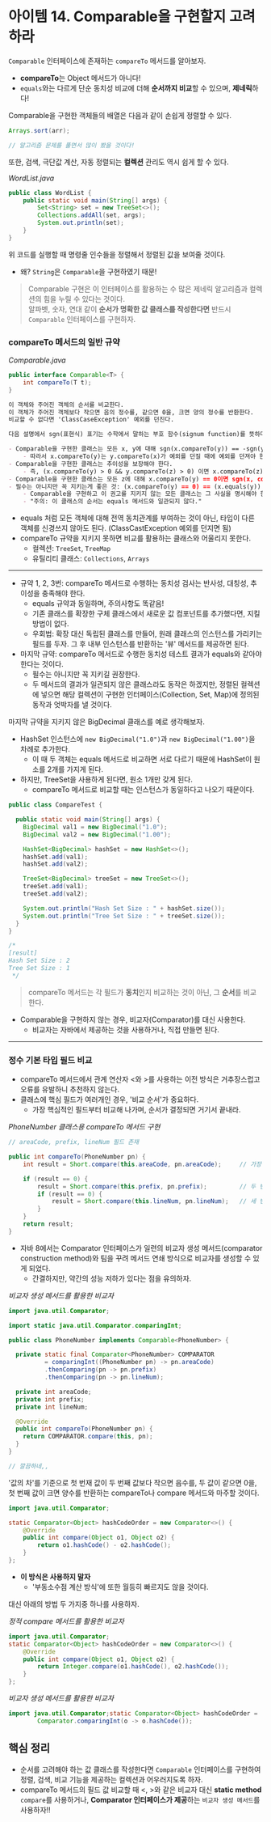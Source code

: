 # 아이템 14. Comparable을 구현할지 고려하라

`Comparable` 인터페이스에 존재하는 `compareTo` 메서드를 알아보자.

- **compareTo**는 Object 메서드가 아니다!
- `equals`와는 다르게 단순 동치성 비교에 더해 **순서까지 비교**할 수 있으며, **제네릭**하다!

Comparable을 구현한 객체들의 배열은 다음과 같이 손쉽게 정렬할 수 있다.

```java
Arrays.sort(arr);

// 알고리즘 문제를 풀면서 많이 봤을 것이다!
```

또한, 검색, 극단값 계산, 자동 정렬되는 **컬렉션** 관리도 역시 쉽게 할 수 있다.

_WordList.java_

```java
public class WordList {
    public static void main(String[] args) {
        Set<String> set = new TreeSet<>();
        Collections.addAll(set, args);
        System.out.println(set);
    }
}
```

위 코드를 실행할 때 명령줄 인수들을 정렬해서 정렬된 값을 보여줄 것이다.

- 왜? `String`은 `Comparable`을 구현하였기 때문!

> Comparable 구현은 이 인터페이스를 활용하는 수 많은 제네릭 알고리즘과 컬렉션의 힘을 누릴 수 있다는 것이다.  
> 알파벳, 숫자, 연대 같이 **순서가 명확한 값 클래스를 작성한다면** 반드시 `Comparable` 인터페이스를 구현하자.

### compareTo 메서드의 일반 규약

_Comparable.java_

```java
public interface Comparable<T> {
    int compareTo(T t);
}
```

```markdown
이 객체와 주어진 객체의 순서를 비교한다.
이 객체가 주어진 객체보다 작으면 음의 정수를, 같으면 0을, 크면 양의 정수를 반환한다.
비교할 수 없다면 'ClassCaseException' 예외를 던진다.

다음 설명에서 sgn(표현식) 표기는 수학에서 말하는 부호 함수(signum function)를 뜻하며, 표현식의 값이 음수, 0, 양수일 때 -1, 0, 1을 반환하도록 정의했다.

- Comparable을 구현한 클래스는 모든 x, y에 대해 sgn(x.compareTo(y)) == -sgn(y.compareTo(x))여야 한다.
    - 따라서 x.compareTo(y)는 y.compareTo(x)가 예외를 던질 때에 예외를 던져야 한다.
- Comparable을 구현한 클래스는 추이성을 보장해야 한다.
    - 즉, (x.compareTo(y) > 0 && y.compareTo(z) > 0) 이면 x.compareTo(z) > 0 이다.
- Comparable을 구현한 클래스는 모든 z에 대해 x.compareTo(y) == 0이면 sgn(x, compareTo(z)) == sgn(y.compareTo(z)) 다.
- 필수는 아니지만 꼭 지키는게 좋은 것: (x.compareTo(y) == 0) == (x.equals(y))
    - Comparable을 구현하고 이 권고를 지키지 않는 모든 클래스는 그 사실을 명시해야 한다.
    - "주의: 이 클래스의 순서는 equals 메서드와 일관되지 않다."  
```

- equals 처럼 모든 객체에 대해 전역 동치관계를 부여하는 것이 아닌, 타입이 다른 객체를 신경쓰지 않아도 된다. (ClassCastException 예외를 던지면 됨)
- compareTo 규약을 지키지 못하면 비교를 활용하는 클래스와 어울리지 못한다.
    - 컬렉션: `TreeSet`, `TreeMap`
    - 유틸리티 클래스: `Collections`, `Arrays`

---

- 규약 1, 2, 3번: compareTo 메서드로 수행하는 동치성 검사는 반사성, 대칭성, 추이성을 충족해야 한다.
    - equals 규약과 동일하며, 주의사항도 똑같음!
    - 기존 클래스를 확장한 구체 클래스에서 새로운 값 컴포넌트를 추가했다면, 지킬 방법이 없다.
    - 우회법: 확장 대신 독립된 클래스를 만들어, 원래 클래스의 인스턴스를 가리키는 필드를 두자. 그 후 내부 인스턴스를 반환하는 '뷰' 메서드를 제공하면 된다.
- 마지막 규약: compareTo 메서드로 수행한 동치성 테스트 결과가 equals와 같아야 한다는 것이다.
  - 필수는 아니지만 꼭 지키길 권장한다.
  - 두 메서드의 결과가 일관되지 않은 클래스라도 동작은 하겠지만, 정렬된 컬렉션에 넣으면 해당 컬렉션이 구현한 인터페이스(Collection, Set, Map)에 정의된 동작과 엇박자를 낼 것이다.

마지막 규약을 지키지 않은 BigDecimal 클래스를 예로 생각해보자.

- HashSet 인스턴스에 `new BigDecimal("1.0")`과 `new BigDecimal("1.00")`을 차례로 추가한다.
  - 이 때 두 객체는 equals 메서드로 비교하면 서로 다르기 때문에 HashSet이 원소를 2개를 가지게 된다.
- 하지만, TreeSet을 사용하게 된다면, 원소 1개만 갖게 된다.
  - compareTo 메서드로 비교할 때는 인스턴스가 동일하다고 나오기 때문이다.

```java
public class CompareTest {

  public static void main(String[] args) {
    BigDecimal val1 = new BigDecimal("1.0");
    BigDecimal val2 = new BigDecimal("1.00");

    HashSet<BigDecimal> hashSet = new HashSet<>();
    hashSet.add(val1);
    hashSet.add(val2);

    TreeSet<BigDecimal> treeSet = new TreeSet<>();
    treeSet.add(val1);
    treeSet.add(val2);

    System.out.println("Hash Set Size : " + hashSet.size());
    System.out.println("Tree Set Size : " + treeSet.size());
  }
}

/*
[result]
Hash Set Size : 2
Tree Set Size : 1
 */
```

> compareTo 메서드는 각 필드가 **동치**인지 비교하는 것이 아닌, 그 **순서**를 비교한다.

- Comparable을 구현하지 않는 경우, 비교자(Comparator)를 대신 사용한다.
  - 비교자는 자바에서 제공하는 것을 사용하거나, 직접 만들면 된다.

---

### 정수 기본 타입 필드 비교

- compareTo 메서드에서 관계 연산자 <와 >를 사용하는 이전 방식은 거추장스럽고 오류를 유발하니 추천하지 않는다.
- 클래스에 핵심 필드가 여러개인 경우, '비교 순서'가 중요하다.
  - 가장 핵심적인 필드부터 비교해 나가며, 순서가 결정되면 거기서 끝내라.

_PhoneNumber 클래스용 compareTo 메서드 구현_
```java
// areaCode, prefix, lineNum 필드 존재

public int compareTo(PhoneNumber pn) {
    int result = Short.compare(this.areaCode, pn.areaCode);     // 가장 중요한 필드

    if (result == 0) {
        result = Short.compare(this.prefix, pn.prefix);         // 두 번째로 중요한 필드
        if (result == 0) {
            result = Short.compare(this.lineNum, pn.lineNum);   // 세 번째로 중요한 필드
        }
    }
    return result;
}
```

- 자바 8에서는 Comparator 인터페이스가 일련의 비교자 생성 메서드(comparator construction method)와 팀을 꾸려 메서드 연쇄 방식으로 비교자를 생성할 수 있게 되었다.
  - 간결하지만, 약간의 성능 저하가 있다는 점을 유의하자.

_비교자 생성 메서드를 활용한 비교자_
```java
import java.util.Comparator;

import static java.util.Comparator.comparingInt;

public class PhoneNumber implements Comparable<PhoneNumber> {

  private static final Comparator<PhoneNumber> COMPARATOR
          = comparingInt((PhoneNumber pn) -> pn.areaCode)
          .thenComparing(pn -> pn.prefix)
          .thenComparing(pn -> pn.lineNum);

  private int areaCode;
  private int prefix;
  private int lineNum;

  @Override
  public int compareTo(PhoneNumber pn) {
    return COMPARATOR.compare(this, pn);
  }
}

// 깔끔하네,,
```

'값의 차'를 기준으로 첫 번재 값이 두 번째 값보다 작으면 음수를, 두 값이 같으면 0을, 첫 번째 값이 크면 양수를 반환하는 compareTo나 compare 메서드와 마주할 것이다. 

```java
import java.util.Comparator;

static Comparator<Object> hashCodeOrder = new Comparator<>() {
    @Override
    public int compare(Object o1, Object o2) {
        return o1.hashCode() - o2.hashCode();
    }
};
```

- **이 방식은 사용하지 말자**
  - '부동소수점 계산 방식'에 또한 월등히 빠르지도 않을 것이다.

대신 아래의 방법 두 가지중 하나를 사용하자.

_정적 compare 메서드를 활용한 비교자_
```java
import java.util.Comparator;
static Comparator<Object> hashCodeOrder = new Comparator<>() {
    @Override
    public int compare(Object o1, Object o2) {
        return Integer.compare(o1.hashCode(), o2.hashCode());
    }
};
```

_비교자 생성 메서드를 활용한 비교자_
```java
import java.util.Comparator;static Comparator<Object> hashCodeOrder =
        Comparator.comparingInt(o -> o.hashCode());
```

## 핵심 정리

- 순서를 고려해야 하는 값 클래스를 작성한다면 `Comparable` 인터페이스를 구현하여 정렬, 검색, 비교 기능을 제공하는 컬렉션과 어우러지도록 하자.
- compareTo 메서드의 필드 값 비교할 때 <, >와 같은 비교자 대신 **static method** `compare`를 사용하거나, **Comparator 인터페이스가 제공**하는 `비교자 생성 메서드`를 사용하자!!